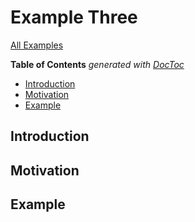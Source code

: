 # Example Three

[All Examples](../examples.md)

<!-- START doctoc generated TOC please keep comment here to allow auto update -->
<!-- DON'T EDIT THIS SECTION, INSTEAD RE-RUN doctoc TO UPDATE -->
**Table of Contents**  *generated with [DocToc](https://github.com/thlorenz/doctoc)*

- [Introduction](#introduction)
- [Motivation](#motivation)
- [Example](#example)

<!-- END doctoc generated TOC please keep comment here to allow auto update -->

## Introduction
## Motivation
## Example
